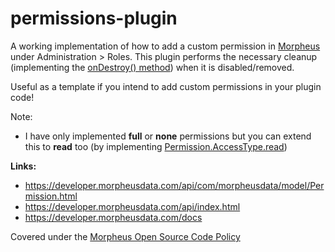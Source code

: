 # permissions-plugin

A working implementation of how to add a custom permission in [Morpheus](https://morpheusdata.com/) under Administration > Roles. This plugin performs the necessary cleanup (implementing the [onDestroy() method](https://developer.morpheusdata.com/api/com/morpheusdata/core/PluginInterface.html#onDestroy())) when it is disabled/removed. 

Useful as a template if you intend to add custom permissions in your plugin code! 

Note: 
- I have only implemented **full** or **none** permissions but you can extend this to **read** too (by implementing [Permission.AccessType.read](https://developer.morpheusdata.com/api/com/morpheusdata/model/Permission.AccessType.html))

**Links:**
- https://developer.morpheusdata.com/api/com/morpheusdata/model/Permission.html
- https://developer.morpheusdata.com/api/index.html
- https://developer.morpheusdata.com/docs

Covered under the [Morpheus Open Source Code Policy](https://support.morpheusdata.com/s/article/Morpheus-Open-Source-Code-Support-Policy?language=en_US)
